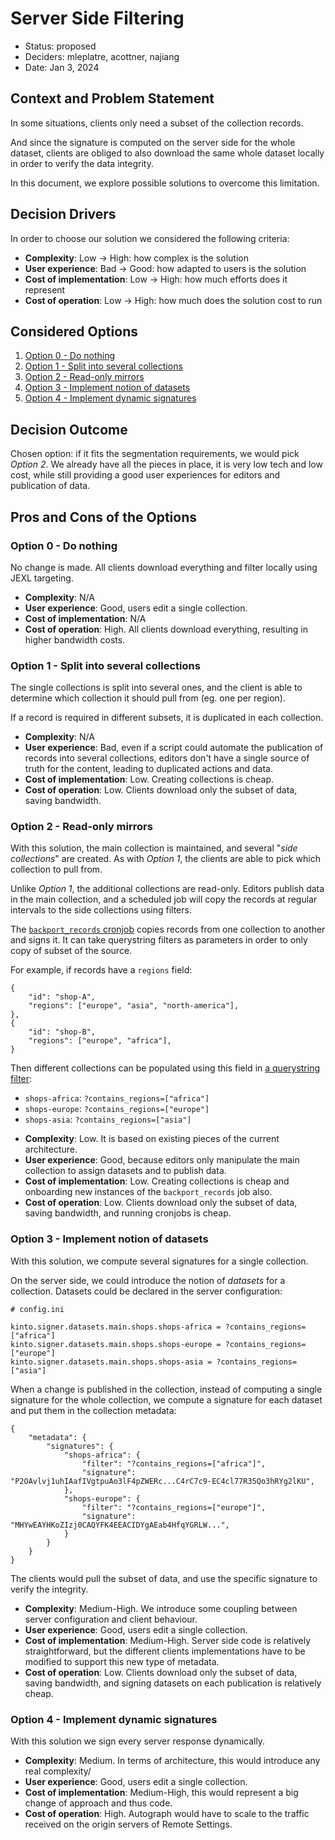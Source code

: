 # Server Side Filtering

* Status: proposed
* Deciders: mleplatre, acottner, najiang
* Date: Jan 3, 2024

## Context and Problem Statement

In some situations, clients only need a subset of the collection records.

And since the signature is computed on the server side for the whole dataset, clients are obliged to also download the same whole dataset locally in order to verify the data integrity.

In this document, we explore possible solutions to overcome this limitation.

## Decision Drivers

In order to choose our solution we considered the following criteria:

- **Complexity**: Low → High: how complex is the solution
- **User experience**: Bad → Good: how adapted to users is the solution
- **Cost of implementation**: Low → High: how much efforts does it represent
- **Cost of operation**: Low → High: how much does the solution cost to run

## Considered Options

1. [Option 0 - Do nothing](#option-0---do-nothing)
1. [Option 1 - Split into several collections](#option-1---split-into-several-collections)
1. [Option 2 - Read-only mirrors](#option-2---read-only-mirrors)
1. [Option 3 - Implement notion of datasets](#option-3---implement-notion-of-datasets)
1. [Option 4 - Implement dynamic signatures](#option-4---implement-dynamic-signatures)

## Decision Outcome

Chosen option: if it fits the segmentation requirements, we would pick *Option 2*. We already have all the pieces in place, it is very low tech and low cost, while still providing a good user experiences for editors and publication of data.

## Pros and Cons of the Options

### Option 0 - Do nothing

No change is made. All clients download everything and filter locally using JEXL targeting.

- **Complexity**: N/A
- **User experience**: Good, users edit a single collection.
- **Cost of implementation**: N/A
- **Cost of operation**: High. All clients download everything, resulting in higher bandwidth costs.


### Option 1 - Split into several collections

The single collections is split into several ones, and the client is able to determine which collection it should pull from (eg. one per region).

If a record is required in different subsets, it is duplicated in each collection.

- **Complexity**: N/A
- **User experience**: Bad, even if a script could automate the publication of records into several collections, editors don't have a single source of truth for the content, leading to duplicated actions and data.
- **Cost of implementation**: Low. Creating collections is cheap.
- **Cost of operation**: Low. Clients download only the subset of data, saving bandwidth.


### Option 2 - Read-only mirrors

With this solution, the main collection is maintained, and several "*side collections*" are created. As with *Option 1*, the clients are able to pick which collection to pull from.

Unlike *Option 1*, the additional collections are read-only. Editors publish data in the main collection, and a scheduled job will copy the records at regular intervals to the side collections using filters.

The [`backport_records` cronjob](https://github.com/mozilla-services/remote-settings-lambdas?tab=readme-ov-file#backport_records) copies records from one collection to another and signs it. It can take querystring filters as parameters in order to only copy of subset of the source.

For example, if records have a `regions` field:

```
{
    "id": "shop-A",
    "regions": ["europe", "asia", "north-america"],
},
{
    "id": "shop-B",
    "regions": ["europe", "africa"],
}
```

Then different collections can be populated using this field in [a querystring filter](https://docs.kinto-storage.org/en/latest/api/1.x/filtering.html#comparison):

* `shops-africa`: `?contains_regions=["africa"]`
* `shops-europe`: `?contains_regions=["europe"]`
* `shops-asia`: `?contains_regions=["asia"]`

- **Complexity**: Low. It is based on existing pieces of the current architecture.
- **User experience**: Good, because editors only manipulate the main collection to assign datasets and to publish data.
- **Cost of implementation**: Low. Creating collections is cheap and onboarding new instances of the `backport_records` job also.
- **Cost of operation**: Low. Clients download only the subset of data, saving bandwidth, and running cronjobs is cheap.


### Option 3 - Implement notion of datasets

With this solution, we compute several signatures for a single collection.

On the server side, we could introduce the notion of *datasets* for a collection. Datasets could be declared in the server configuration:

```
# config.ini

kinto.signer.datasets.main.shops.shops-africa = ?contains_regions=["africa"]
kinto.signer.datasets.main.shops.shops-europe = ?contains_regions=["europe"]
kinto.signer.datasets.main.shops.shops-asia = ?contains_regions=["asia"]
```

When a change is published in the collection, instead of computing a single signature for the whole collection, we compute a signature for each dataset and put them in the collection metadata:

```
{
    "metadata": {
        "signatures": {
            "shops-africa": {
                "filter": "?contains_regions=["africa"]",
                "signature": "P2OAvlvj1uhIAafIVgtpuAo3lF4pZWERc...C4rC7c9-EC4cl77R35Qo3hRYg2lKU",
            },
            "shops-europe": {
                "filter": "?contains_regions=["europe"]",
                "signature": "MHYwEAYHKoZIzj0CAQYFK4EEACIDYgAEab4HfqYGRLW...",
            }
        }
    }
}

```

The clients would pull the subset of data, and use the specific signature to verify the integrity.

- **Complexity**: Medium-High. We introduce some coupling between server configuration and client behaviour.
- **User experience**: Good, users edit a single collection.
- **Cost of implementation**: Medium-High. Server side code is relatively straightforward, but the different clients implementations have to be modified to support this new type of metadata.
- **Cost of operation**:  Low. Clients download only the subset of data, saving bandwidth, and signing datasets on each publication is relatively cheap.


### Option 4 - Implement dynamic signatures

With this solution we sign every server response dynamically.

- **Complexity**: Medium. In terms of architecture, this would introduce any real complexity/
- **User experience**: Good, users edit a single collection.
- **Cost of implementation**: Medium-High, this would represent a big change of approach and thus code.
- **Cost of operation**: High. Autograph would have to scale to the traffic received on the origin servers of Remote Settings.
